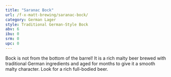```yaml
---
title: "Saranac Bock"
url: /f-x-matt-brewing/saranac-bock/
category: German Lager
style: Traditional German-Style Bock
abv: 6
ibu: 0
srm: 0
upc: 0
---
```

Bock is not from the bottom of the barrel! It is a rich malty beer brewed with traditional German ingredients and aged for months to give it a smooth malty character. Look for a rich full-bodied beer.
